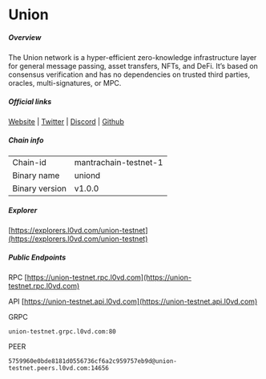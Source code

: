 # Union


##### Overview
The Union network is a hyper-efficient zero-knowledge infrastructure layer for general message passing, asset transfers, NFTs, and DeFi. It’s based on consensus verification and has no dependencies on trusted third parties, oracles, multi-signatures, or MPC.


##### Official links
[Website](https://union.build/) | [Twitter](https://x.com/union_build) | [Discord](https://discord.union.build/) | [Github]()

##### Chain info

|  |  |
| ------ | ------ |
| Chain-id | mantrachain-testnet-1 |
| Binary name | uniond |
| Binary version | v1.0.0 |

##### Explorer
[https://explorers.l0vd.com/union-testnet](https://explorers.l0vd.com/union-testnet)

##### Public Endpoints
RPC
[https://union-testnet.rpc.l0vd.com](https://union-testnet.rpc.l0vd.com)

API
[https://union-testnet.api.l0vd.com](https://union-testnet.api.l0vd.com)

GRPC
```
union-testnet.grpc.l0vd.com:80
```

PEER
```
5759960e0bde8181d0556736cf6a2c959757eb9d@union-testnet.peers.l0vd.com:14656
```
